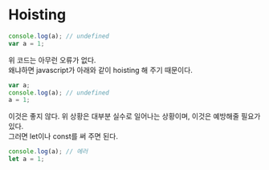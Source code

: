 # Hoisting

```javascript
console.log(a); // undefined
var a = 1;
```

위 코드는 아무런 오류가 없다. <br>
왜냐하면 javascript가 아래와 같이 hoisting 해 주기 때문이다.

```javascript
var a;
console.log(a); // undefined
a = 1;
```

이것은 좋지 않다. 위 상황은 대부분 실수로 일어나는 상황이며, 이것은 예방해줄 필요가 있다. <br>
그러면 let이나 const를 써 주면 된다.

```javascript
console.log(a); // 에러
let a = 1;
```
